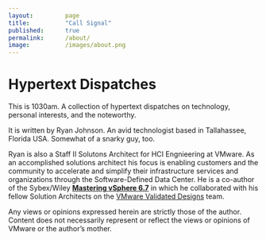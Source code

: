 ```yaml
---
layout:         page
title:          "Call Signal"
published:      true
permalink:      /about/
image:          /images/about.png
---
```


# Hypertext Dispatches

This is 1030am. A collection of hypertext dispatches on technology, personal interests, and the noteworthy.

It is written by Ryan Johnson. An avid technologist based in Tallahassee, Florida USA. Somewhat of a snarky guy, too.

Ryan is also a Staff II Solutons Architect for HCI Engnieering at VMware. As an accomplished solutions architect his focus is enabling customers and the community to accelerate and simplify their infrastructure services and organizations through the Software-Defined Data Center. He is a co-author of the Sybex/Wiley <strong>[Mastering vSphere 6.7](https://www.amazon.com/Mastering-VMware-vSphere-Nick-Marshall/dp/1119512948)</strong> in which he collaborated with his fellow Solution Architects on the [VMware Validated Designs](http://vmware.com/go/vvd-docs) team.

Any views or opinions expressed herein are strictly those of the author. Content does not necessarily represent or reflect the views or opinions of VMware or the author’s mother.
